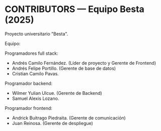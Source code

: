 # CONTRIBUTORS — Equipo Besta (2025)

Proyecto universitario "Besta".

Equipo:

Programadores full stack: 
- Andrés Camilo Fernández. (Líder de proyecto y Gerente de Frontend)
- Andrés Felipe Portillo. (Gerente de base de datos)
- Cristian Camilo Pavas.

Programador backend: 
- Wilmer Yulian Ulcue. (Gerente de Backend)
- Samuel Alexis Lozano.

Programador frontend: 
- Andrick Buitrago Piedraita. (Gerente de comunicación)
- Juan Reinosa. (Gerente de despliegue)


